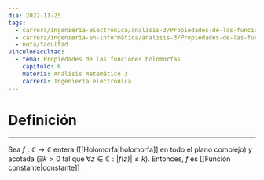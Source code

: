 ```yaml
---
dia: 2022-11-25
tags:
  - carrera/ingeniería-electrónica/analisis-3/Propiedades-de-las-funciones-holomorfas
  - carrera/ingeniería-en-informática/analisis-3/Propiedades-de-las-funciones-holomorfas
  - nota/facultad
vinculoFacultad:
  - tema: Propiedades de las funciones holomorfas
    capitulo: 6
    materia: Análisis matemático 3
    carrera: Ingeniería electrónica
---
```

# Definición
---
Sea $f : \mathbb{C} \to \mathbb{C}$ entera ([[Holomorfa|holomorfa]] en todo el plano complejo) y acotada ($\exists k > 0$ tal que $\forall z \in \mathbb{C} : |f(z)| \leq k$). Entonces, $f$ es [[Función constante|constante]]